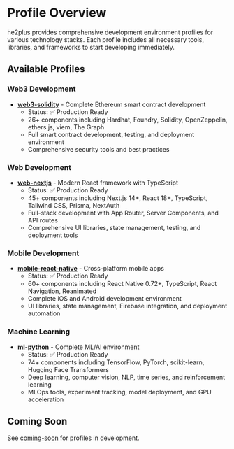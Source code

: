 # Profile Overview

he2plus provides comprehensive development environment profiles for various technology stacks. Each profile includes all necessary tools, libraries, and frameworks to start developing immediately.

## Available Profiles

### Web3 Development
- **[web3-solidity](web3-solidity.md)** - Complete Ethereum smart contract development
  - Status: ✅ Production Ready
  - 26+ components including Hardhat, Foundry, Solidity, OpenZeppelin, ethers.js, viem, The Graph
  - Full smart contract development, testing, and deployment environment
  - Comprehensive security tools and best practices
  
### Web Development
- **[web-nextjs](web-nextjs.md)** - Modern React framework with TypeScript
  - Status: ✅ Production Ready
  - 45+ components including Next.js 14+, React 18+, TypeScript, Tailwind CSS, Prisma, NextAuth
  - Full-stack development with App Router, Server Components, and API routes
  - Comprehensive UI libraries, state management, testing, and deployment tools

### Mobile Development
- **[mobile-react-native](mobile-react-native.md)** - Cross-platform mobile apps
  - Status: ✅ Production Ready
  - 60+ components including React Native 0.72+, TypeScript, React Navigation, Reanimated
  - Complete iOS and Android development environment
  - UI libraries, state management, Firebase integration, and deployment automation

### Machine Learning
- **[ml-python](ml-python.md)** - Complete ML/AI environment
  - Status: ✅ Production Ready
  - 74+ components including TensorFlow, PyTorch, scikit-learn, Hugging Face Transformers
  - Deep learning, computer vision, NLP, time series, and reinforcement learning
  - MLOps tools, experiment tracking, model deployment, and GPU acceleration

## Coming Soon

See [coming-soon](coming-soon.md) for profiles in development.
